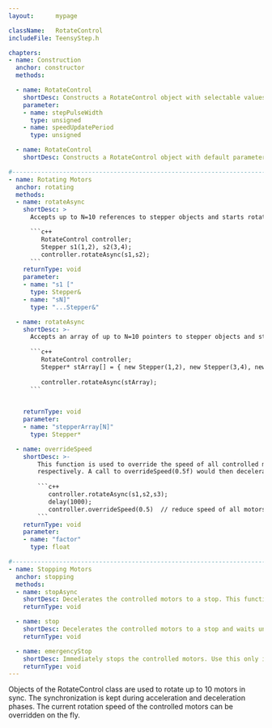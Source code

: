 ```yaml
---
layout:      mypage

className:   RotateControl
includeFile: TeensyStep.h

chapters:
- name: Construction
  anchor: constructor
  methods: 

  - name: RotateControl
    shortDesc: Constructs a RotateControl object with selectable values for the step pulse width (µs) and the speed update period (µs). During acceleration and deceleration, the controller updates the motor speed periodically. The period of this updates is set by the speedUpdatePeriod parameter (500µs to 20000µs). Smaller values increase the processor load but lead to a smoother acceleration. A value of 5000µs is sufficient for most of real life applications. 
    parameter:
    - name: stepPulseWidth
      type: unsigned   
    - name: speedUpdatePeriod
      type: unsigned  

  - name: RotateControl
    shortDesc: Constructs a RotateControl object with default parameters for stepPulseWidth (5µs) and speedUpdatePeriod (5ms)

#----------------------------------------------------------------------------------------------------------------------------------------------------------
- name: Rotating Motors
  anchor: rotating
  methods:
  - name: rotateAsync
    shortDesc: >
      Accepts up to N=10 references to stepper objects and starts rotating them. The rotation speeds are defined by the Stepper::setMaxSpeed function.

      ```c++                        
         RotateControl controller;
         Stepper s1(1,2), s2(3,4);
         controller.rotateAsync(s1,s2);        
      ```
    returnType: void   
    parameter:
    - name: "s1 ["
      type: Stepper&
    - name: "sN]"
      type: "...Stepper&"

  - name: rotateAsync
    shortDesc: >-
      Accepts an array of up to N=10 pointers to stepper objects and starts rotating them. The rotation speeds are defined by the Stepper::setMaxSpeed function.  The function returns immediately after starting the motors (non blocking).
  
      ```c++                        
         RotateControl controller;
         Stepper* stArray[] = { new Stepper(1,2), new Stepper(3,4), newStepper(5,6)};
         
         controller.rotateAsync(stArray);        
      ```
        

    returnType: void   
    parameter:
    - name: "stepperArray[N]"
      type: Stepper*

  - name: overrideSpeed
    shortDesc: >-
        This function is used to override the speed of all controlled motors on the fly. E.g. assume that the controller controls two motors m1, m2 with speeds of 20000 stp/s and 30000 
        respectively. A call to overrideSpeed(0.5f) would then decelerate m1 to 10000 stp/s and m2 to 15000 stp/s while keeping both motors in sync. Negative values will reverse the direction of the motors. 
    
        ```c++                        
           controller.rotateAsync(s1,s2,s3);
           delay(1000);         
           controller.overrideSpeed(0.5)  // reduce speed of all motors to 50% 
        ```
    returnType: void   
    parameter:
    - name: "factor"
      type: float

#---------------------------------------------------------------------------------------------------------------------------------------------------------- 
- name: Stopping Motors
  anchor: stopping
  methods:
  - name: stopAsync
    shortDesc: Decelerates the controlled motors to a stop. This function returns immediately after starting the stop sequence (non blocking). 
    returnType: void   

  - name: stop
    shortDesc: Decelerates the controlled motors to a stop and waits until the motors are stopped (blocking function).
    returnType: void   

  - name: emergencyStop
    shortDesc: Immediately stops the controlled motors. Use this only in emergency since, depending on motor speed this will probably lead to step losses. A homing sequence is highly recommended after a call to emergencyStop().
    returnType: void   
---
```


Objects of the RotateControl class are used to rotate up to 10 motors in sync. The synchronization is kept during acceleration and deceleration phases. The current rotation speed of the controlled motors can be overridden on the fly. 

  



